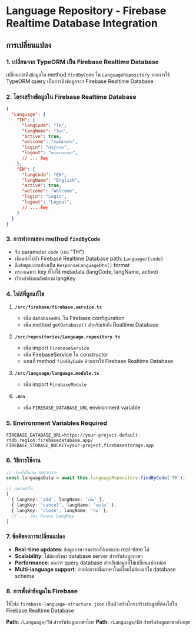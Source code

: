 # Language Repository - Firebase Realtime Database Integration

## การเปลี่ยนแปลง

### 1. เปลี่ยนจาก TypeORM เป็น Firebase Realtime Database

เปลี่ยนการดึงข้อมูลใน method `findByCode` ใน `LanguageRepository` จากการใช้ TypeORM query เป็นการดึงข้อมูลจาก Firebase Realtime Database

### 2. โครงสร้างข้อมูลใน Firebase Realtime Database

```json
{
  "Language": {
    "TH": {
      "langCode": "TH",
      "langName": "ไทย", 
      "active": true,
      "welcome": "ยินดีต้อนรับ",
      "login": "เข้าสู่ระบบ",
      "logout": "ออกจากระบบ",
      // ... อื่นๆ
    },
    "EN": {
      "langCode": "EN",
      "langName": "English",
      "active": true,
      "welcome": "Welcome",
      "login": "Login", 
      "logout": "Logout",
      // ... อื่นๆ
    }
  }
}
```

### 3. การทำงานของ method `findByCode`

- รับ parameter `code` (เช่น "TH")
- เชื่อมต่อไปยัง Firebase Realtime Database path: `Language/{code}`
- ดึงข้อมูลและแปลงเป็น `ResponseLanguageDto[]` format
- กรองเฉพาะ key ที่ไม่ใช่ metadata (langCode, langName, active)
- เรียงลำดับผลลัพธ์ตาม langKey

### 4. ไฟล์ที่ถูกแก้ไข

1. **`/src/firebase/firebase.service.ts`**
   - เพิ่ม `databaseURL` ใน Firebase configuration
   - เพิ่ม method `getDatabase()` สำหรับเข้าถึง Realtime Database

2. **`/src/repositories/Language.repository.ts`**
   - เพิ่ม import `FirebaseService`
   - เพิ่ม FirebaseService ใน constructor
   - แทนที่ method `findByCode` ด้วยการใช้ Firebase Realtime Database

3. **`/src/language/language.module.ts`**
   - เพิ่ม import `FirebaseModule`

4. **`.env`**
   - เพิ่ม `FIREBASE_DATABASE_URL` environment variable

### 5. Environment Variables Required

```env
FIREBASE_DATABASE_URL=https://your-project-default-rtdb.region.firebasedatabase.app/
FIREBASE_STORAGE_BUCKET=your-project.firebasestorage.app  
```

### 6. วิธีการใช้งาน

```typescript
// เรียกใช้ในเดิม service
const languageData = await this.languageRepository.findByCode('TH');

// ผลลัพธ์ที่ได้
[
  { langKey: 'add', langName: 'เพิ่ม' },
  { langKey: 'cancel', langName: 'ยกเลิก' },
  { langKey: 'close', langName: 'ปิด' },
  // ... อื่นๆ เรียงตาม langKey
]
```

### 7. ข้อดีของการเปลี่ยนแปลง

- **Real-time updates**: ข้อมูลภาษาสามารถอัปเดตแบบ real-time ได้
- **Scalability**: ไม่ต้องพึ่งพา database server สำหรับข้อมูลภาษา
- **Performance**: ลดการ query database สำหรับข้อมูลที่ไม่เปลี่ยนแปลงบ่อย
- **Multi-language support**: ง่ายต่อการเพิ่มภาษาใหม่โดยไม่ต้องแก้ไข database schema

### 8. การตั้งค่าข้อมูลใน Firebase

ใช้ไฟล์ `firebase-language-structure.json` เป็นตัวอย่างโครงสร้างข้อมูลที่ต้องใส่ใน Firebase Realtime Database

**Path**: `/Language/TH` สำหรับข้อมูลภาษาไทย
**Path**: `/Language/EN` สำหรับข้อมูลภาษาอังกฤษ
